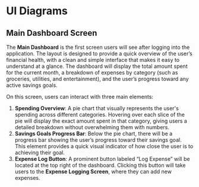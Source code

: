 # UI Diagrams

## Main Dashboard Screen

The **Main Dashboard** is the first screen users will see after logging into the application. The layout is designed to provide a quick overview of the user’s financial health, with a clean and simple interface that makes it easy to understand at a glance. The dashboard will display the total amount spent for the current month, a breakdown of expenses by category (such as groceries, utilities, and entertainment), and the user’s progress toward any active savings goals.

On this screen, users can interact with three main elements:

1. **Spending Overview**: A pie chart that visually represents the user's spending across different categories. Hovering over each slice of the pie will display the exact amount spent in that category, giving users a detailed breakdown without overwhelming them with numbers.
2. **Savings Goals Progress Bar**: Below the pie chart, there will be a progress bar showing the user’s progress toward their savings goal. This element provides a quick visual indicator of how close the user is to achieving their goal.
3. **Expense Log Button**: A prominent button labeled “Log Expense” will be located at the top right of the dashboard. Clicking this button will take users to the **Expense Logging Screen**, where they can add new expenses.
